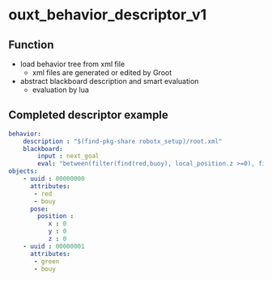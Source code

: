 # ouxt_behavior_descriptor_v1

## Function
- load behavior tree from xml file
    - xml files are generated or edited by Groot
- abstract blackboard description and smart evaluation
    - evaluation by lua

## Completed descriptor example
~~~yaml
behavior:
    description : "$(find-pkg-share robotx_setup)/root.xml"
    blackboard:
        input : next_goal
        eval: "between(filter(find(red,buoy), local_position.z >=0), filter(find(green,buoy), local_position.z >=0))"    # <- luaで評価    
objects:
    - uuid : 00000000
      attributes:
       - red
       - bouy
      pose:
        position :
           x : 0
           y : 0
           z : 0
    - uuid : 00000001
      attributes:
       - green
       - bouy
~~~